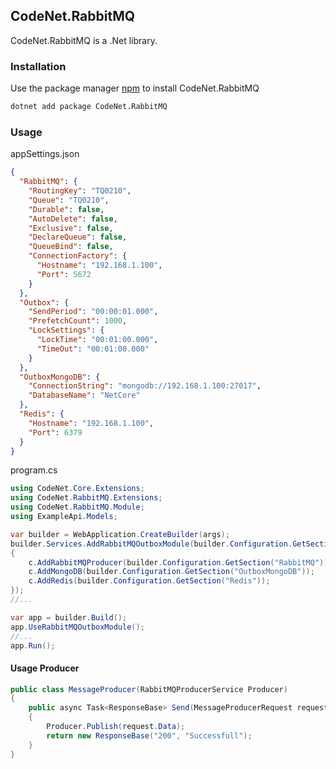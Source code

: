 ## CodeNet.RabbitMQ

CodeNet.RabbitMQ is a .Net library.

### Installation

Use the package manager [npm](https://www.nuget.org/packages/CodeNet.RabbitMQ/) to install CodeNet.RabbitMQ

```bash
dotnet add package CodeNet.RabbitMQ
```

### Usage
appSettings.json
```json
{
  "RabbitMQ": {
    "RoutingKey": "TQ0210",
    "Queue": "TQ0210",
    "Durable": false,
    "AutoDelete": false,
    "Exclusive": false,
    "DeclareQueue": false,
    "QueueBind": false,
    "ConnectionFactory": {
      "Hostname": "192.168.1.100",
      "Port": 5672
    }
  },
  "Outbox": {
    "SendPeriod": "00:00:01.000",
    "PrefetchCount": 1000,
    "LockSettings": {
      "LockTime": "00:01:00.000",
      "TimeOut": "00:01:00.000"
    }
  },
  "OutboxMongoDB": {
    "ConnectionString": "mongodb://192.168.1.100:27017",
    "DatabaseName": "NetCore"
  },
  "Redis": {
    "Hostname": "192.168.1.100",
    "Port": 6379
  }
}
```
program.cs
```csharp
using CodeNet.Core.Extensions;
using CodeNet.RabbitMQ.Extensions;
using CodeNet.RabbitMQ.Module;
using ExampleApi.Models;

var builder = WebApplication.CreateBuilder(args);
builder.Services.AddRabbitMQOutboxModule(builder.Configuration.GetSection("Outbox"), c =>
{
    c.AddRabbitMQProducer(builder.Configuration.GetSection("RabbitMQ"));
    c.AddMongoDB(builder.Configuration.GetSection("OutboxMongoDB"));
    c.AddRedis(builder.Configuration.GetSection("Redis"));
});
//...

var app = builder.Build();
app.UseRabbitMQOutboxModule();
//...
app.Run();
```
#### Usage Producer
```csharp
public class MessageProducer(RabbitMQProducerService Producer)
{
    public async Task<ResponseBase> Send(MessageProducerRequest request, CancellationToken cancellationToken)
    {
        Producer.Publish(request.Data);
        return new ResponseBase("200", "Successfull");
    }
}
```
